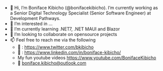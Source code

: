 - 👋 Hi, I’m Boniface Kibicho (@bonifacekibicho). I’m currently working as a Senior Digital Technology Specialist (Senior Software Engineer) at Development Pathways.
- 👀 I’m interested in ...
- 🌱 I’m currently learning .NET7, .NET MAUI and Blazor
- 💞️ I’m looking to collaborate on opensource projects
- 📫  Feel free to reach me via the following 
    * :link: : https://www.twitter.com/bkibicho 
    * :link: : https://www.linkedin.com/in/boniface-kibicho/
    * My fun youtube videos https://www.youtube.com/BonifaceKibicho
    * :email: boniface.kibicho@outlook.com

<!---
bonifacekibicho/bonifacekibicho is a ✨ special ✨ repository because its `README.md` (this file) appears on your GitHub profile.
You can click the Preview link to take a look at your changes.
--->
 

